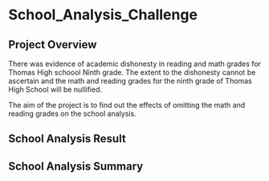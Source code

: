 # School_Analysis_Challenge



## Project Overview
There was evidence of academic dishonesty in reading and math grades for Thomas High schoool Ninth grade. The extent to the dishonesty cannot be ascertain and the math and reading grades for the ninth grade of Thomas High School will be nullified.

The aim of the project is to find out the effects of omitting the math and reading grades on the school analysis.


## School Analysis Result



## School Analysis Summary
